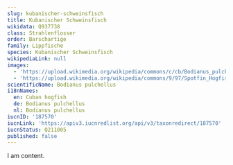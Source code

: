 ```yaml
---
slug: kubanischer-schweinsfisch
title: Kubanischer Schweinsfisch
wikidata: Q937738
class: Strahlenflosser
order: Barschartige
family: Lippfische
species: Kubanischer Schweinsfisch
wikipediaLink: null
images:
  - 'https://upload.wikimedia.org/wikipedia/commons/c/cb/Bodianus_pulchellus.jpg'
  - 'https://upload.wikimedia.org/wikipedia/commons/9/97/Spotfin_Hogfish.jpg'
scientificName: Bodianus pulchellus
i18nNames:
  en: Cuban hogfish
  de: Bodianus pulchellus
  nl: Bodianus pulchellus
iucnID: '187570'
iucnLink: 'https://apiv3.iucnredlist.org/api/v3/taxonredirect/187570'
iucnStatus: Q211005
published: false
---
```


I am content.
